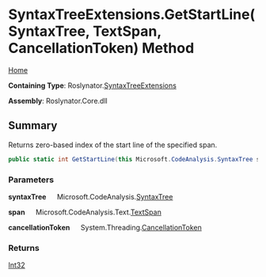 # SyntaxTreeExtensions\.GetStartLine\(SyntaxTree, TextSpan, CancellationToken\) Method

[Home](../../../README.md)

**Containing Type**: Roslynator\.[SyntaxTreeExtensions](../README.md)

**Assembly**: Roslynator\.Core\.dll

## Summary

Returns zero\-based index of the start line of the specified span\.

```csharp
public static int GetStartLine(this Microsoft.CodeAnalysis.SyntaxTree syntaxTree, Microsoft.CodeAnalysis.Text.TextSpan span, System.Threading.CancellationToken cancellationToken = default)
```

### Parameters

**syntaxTree** &emsp; Microsoft\.CodeAnalysis\.[SyntaxTree](https://docs.microsoft.com/en-us/dotnet/api/microsoft.codeanalysis.syntaxtree)

**span** &emsp; Microsoft\.CodeAnalysis\.Text\.[TextSpan](https://docs.microsoft.com/en-us/dotnet/api/microsoft.codeanalysis.text.textspan)

**cancellationToken** &emsp; System\.Threading\.[CancellationToken](https://docs.microsoft.com/en-us/dotnet/api/system.threading.cancellationtoken)

### Returns

[Int32](https://docs.microsoft.com/en-us/dotnet/api/system.int32)

